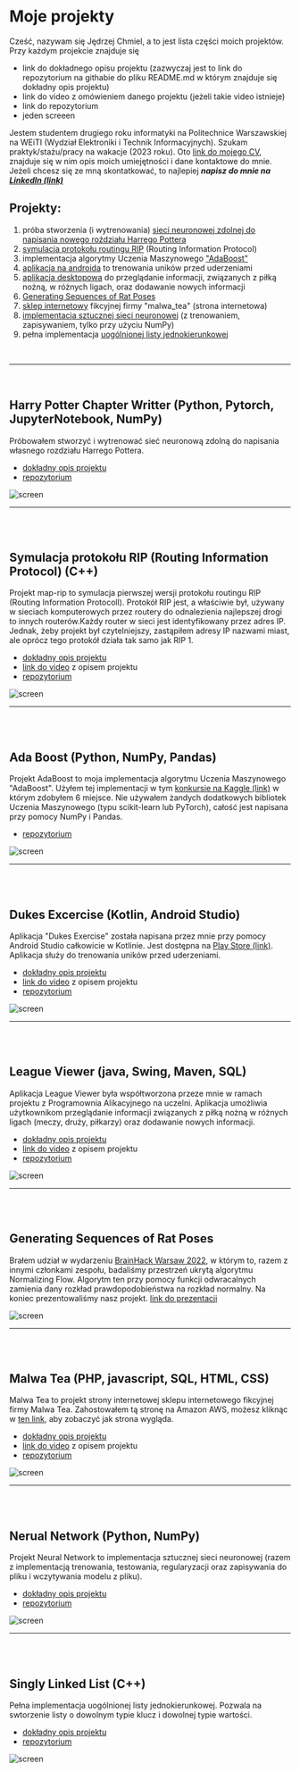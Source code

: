 # Moje projekty

Cześć, nazywam się Jędrzej Chmiel, a to jest lista części moich projektów. Przy każdym projekcie znajduje się
* link do dokładnego opisu projektu (zazwyczaj jest to link do repozytorium na githabie do pliku README.md w którym znajduje się dokładny opis projektu)
* link do video z omówieniem danego projektu (jeżeli takie video istnieje)
* link do repozytorium
* jeden screeen

Jestem studentem drugiego roku informatyki na Politechnice Warszawskiej na WEiTI (Wydział Elektroniki i Technik Informacyjnych). Szukam praktyk/stażu/pracy na wakacje (2023 roku). Oto [link do mojego CV](https://drive.google.com/file/d/1WSfwEiToRkPZTQwJ-hS2UgAob4_LrOTU/view?usp=share_link), znajduje się w nim opis moich umiejętności i dane kontaktowe do mnie. Jeżeli chcesz się ze mną skontatkować, to najlepiej ***napisz do mnie na [LinkedIn (link)](https://www.linkedin.com/in/j%C4%99drzej-chmiel-481a8423b/)***


## Projekty:
1. próba stworzenia (i wytrenowania) [sieci neuronowej zdolnej do napisania nowego roździału Harrego Pottera](#harry-potter-chapter-writter-python-pytorch-jupyternotebook-numpy)
2. [symulacja protokołu routingu RIP](#symulacja-protokołu-rip-routing-information-protocol-c) (Routing Information Protocol)
3. implementacja algorytmy Uczenia Maszynowego ["AdaBoost"](#ada-boost-python-numpy-pandas)
4. [aplikacja na androida](#dukes-excercise-kotlin-android-studio) to trenowania uników przed uderzeniami
5. [aplikacja desktopowa](#league-viewer-java-swing-maven-sql) do przeglądanie informacji, związanych z piłką nożną, w różnych ligach, oraz dodawanie nowych informacji
6. [Generating Sequences of Rat Poses](#generating-sequences-of-rat-poses)
7. [sklep internetowy](#malwa-tea-php-javascript-sql-html-css) fikcyjnej firmy "malwa_tea" (strona internetowa)
8. [implementacja sztucznej sieci neuronowej](#nerual-network-python-numpy) (z trenowaniem, zapisywaniem, tylko przy użyciu NumPy) 
9. pełna implementacja [uogólnionej listy jednokierunkowej](#singly-linked-list-c)

<br/>

---

<br/>

## Harry Potter Chapter Writter (Python, Pytorch, JupyterNotebook, NumPy)
Próbowałem stworzyć i wytrenować sieć neuronową zdolną do napisania własnego rozdziału Harrego Pottera.
* [dokładny opis projektu](https://github.com/12jerek34jeremi/harry_potter/blob/main/explanation.ipynb)
* [repozytorium](https://github.com/12jerek34jeremi/harry_potter)

![screen](img/harry_potter1.png)

---
<br/><br/>
## Symulacja protokołu RIP (Routing Information Protocol) (C++)
Projekt map-rip to symulacja pierwszej wersji protokołu routingu RIP (Routing Information Protocoll). Protokół RIP jest, a właściwie był, używany w sieciach komputerowych przez routery do odnalezienia najlepszej drogi to innych routerów.Każdy router w sieci jest identyfikowany przez adres IP. Jednak, żeby projekt był czytelniejszy, zastąpiłem adresy IP nazwami miast, ale oprócz tego protokół działa tak samo jak RIP 1.
* [dokładny opis projektu](https://github.com/12jerek34jeremi/map_rip_protocol/blob/main/README_PL.md)
* [link do video](https://drive.google.com/file/d/1v48XZgSmH-Su3g6PAoOSJAcw1wl3UKvi/view?usp=share_link) z opisem projektu
* [repozytorium](https://github.com/12jerek34jeremi/map_rip_protocol)

![screen](img/map_rip1.png)

---
<br/><br/>
## Ada Boost (Python, NumPy, Pandas)
Projekt AdaBoost to moja implementacja algorytmu Uczenia Maszynowego "AdaBoost". Użyłem tej implementacji w tym [konkursie na Kaggle (link)](https://www.kaggle.com/competitions/knsi-golem-bootcamp2021-competition/leaderboard) w którym zdobyłem 6 miejsce. Nie używałem żandych dodatkowych bibliotek Uczenia Maszynowego (typu scikit-learn lub PyTorch), całość jest napisana przy pomocy NumPy i Pandas.
* [repozytorium](https://github.com/12jerek34jeremi/AdaBoost)

![screen](img/adaboost2.png)

---
<br/><br/>
## Dukes Excercise (Kotlin, Android Studio)
Aplikacja "Dukes Exercise" została napisana przez mnie przy pomocy Android Studio całkowicie w Kotlinie. Jest dostępna na [Play Store (link)](https://play.google.com/store/apps/details?id=zahenta.dukesexercise). Aplikacja służy do trenowania uników przed uderzeniami.
* [dokładny opis projektu](https://github.com/12jerek34jeremi/DukesExcercise/blob/main/README_PL.md)
* [link do video](https://drive.google.com/file/d/14v1DTA3-rx1C68ehiJzEjY5w-fsN8ktP/view?usp=share_link) z opisem projektu
* [repozytorium](https://github.com/12jerek34jeremi/DukesExcercise)

![screen](img/dukes_excercise1.jpg)

---
<br/><br/>
## League Viewer (java, Swing, Maven, SQL)
Aplikacja League Viewer była współtworzona przeze mnie w ramach projektu z Programownia Alikacyjnego na uczelni. Aplikacja umożliwia użytkownikom przeglądanie informacji związanych z piłką nożną w różnych ligach (meczy, druży, piłkarzy) oraz dodawanie nowych informacji.
* [dokładny opis projektu](https://github.com/12jerek34jeremi/league_viewer/blob/main/README_PL.md)
* [link do video](https://drive.google.com/file/d/1wyUm6_Vz_4pqdqQw1XxXmbbhKgX2G-dE/view?usp=share_link) z opisem projektu
* [repozytorium](https://github.com/12jerek34jeremi/league_viewer)

![screen](img/league_viewer2.png)

---
<br/><br/>
## Generating Sequences of Rat Poses
Brałem udział w wydarzeniu [BrainHack Warsaw 2022](https://brainhackwarsaw.github.io/), w którym to, razem z
innymi członkami zespołu, badaliśmy przestrzeń ukrytą algorytmu
Normalizing Flow. Algorytm ten przy pomocy funkcji odwracalnych zamienia
dany rozkład prawdopodobieństwa na rozkład normalny. Na koniec prezentowaliśmy nasz projekt. [link do prezentacji](https://docs.google.com/presentation/d/1G820T4yWyVaXoxoKl5m7DvrIJ4RtSjMvb2mgWAeKOYU/edit?usp=sharing)<br/>

![screen](img/brainhack1.png)

---
<br/><br/>
## Malwa Tea (PHP, javascript, SQL, HTML, CSS)
Malwa Tea to projekt strony internetowej sklepu internetowego fikcyjnej firmy Malwa Tea. Zahostowałem tą stronę na Amazon AWS, możesz kliknąc w [ten link](http://ec2-52-87-229-246.compute-1.amazonaws.com/), aby zobaczyć jak strona wygląda.
* [dokładny opis projektu](https://github.com/12jerek34jeremi/shop2/blob/main/README_PL.md)
* [link do video](https://drive.google.com/file/d/1TIuaRz3wrAIUWZIIjwZIPpy4jEbDsXGx/view?usp=share_link) z opisem projektu
* [repozytorium](https://github.com/12jerek34jeremi/shop2)

![screen](img/malwa_tea2.png)

---
<br/><br/>
## Nerual Network (Python, NumPy)
Projekt Neural Network to implementacja sztucznej sieci neuronowej (razem z implementacją trenowania, testowania, regularyzacji oraz zapisywania do pliku i wczytywania modelu z pliku).
* [dokładny opis projektu](https://github.com/12jerek34jeremi/Neural-Network/blob/master/notebook.ipynb)
* [repozytorium](https://github.com/12jerek34jeremi/Neural-Network)

![screen](img/neural_network2.png)

---
<br/><br/>
## Singly Linked List (C++)
Pełna implementacja uogólnionej listy jednokierunkowej. Pozwala na swtorzenie listy o dowolnym typie klucz i dowolnej typie wartości.
* [dokładny opis projektu](https://github.com/12jerek34jeremi/SLL/blob/main/README.md)
* [repozytorium](https://github.com/12jerek34jeremi/SLL)

![screen](img/sll1.png)



